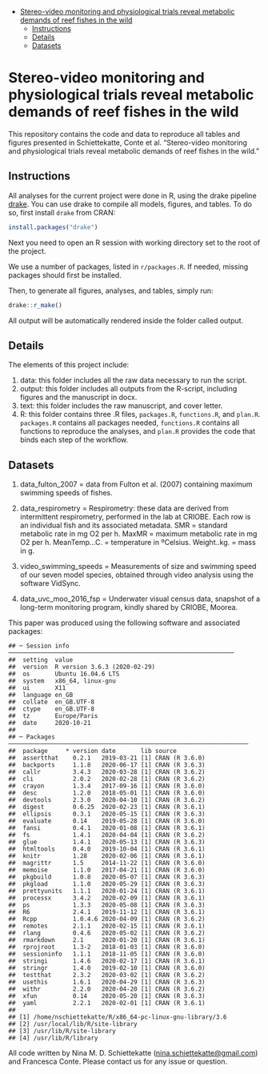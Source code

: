 -   [Stereo-video monitoring and physiological trials reveal metabolic
    demands of reef fishes in the
    wild](#stereo-video-monitoring-and-physiological-trials-reveal-metabolic-demands-of-reef-fishes-in-the-wild)
    -   [Instructions](#instructions)
    -   [Details](#details)
    -   [Datasets](#datasets)

Stereo-video monitoring and physiological trials reveal metabolic demands of reef fishes in the wild
====================================================================================================

This repository contains the code and data to reproduce all tables and
figures presented in Schiettekatte, Conte et al. “Stereo-video
monitoring and physiological trials reveal metabolic demands of reef
fishes in the wild.”

Instructions
------------

All analyses for the current project were done in R, using the drake
pipeline [drake](https://github.com/ropensci/drake). You can use drake
to compile all models, figures, and tables. To do so, first install
`drake` from CRAN:

``` r
install.packages("drake")
```

Next you need to open an R session with working directory set to the
root of the project.

We use a number of packages, listed in `r/packages.R`. If needed,
missing packages should first be installed.

Then, to generate all figures, analyses, and tables, simply run:

``` r
drake::r_make()
```

All output will be automatically rendered inside the folder called
output.

Details
-------

The elements of this project include:

1.  data: this folder includes all the raw data necessary to run the
    script.
2.  output: this folder includes all outputs from the R-script,
    including figures and the manuscript in docx.
3.  text: this folder includes the raw manuscript, and cover letter.
4.  R: this folder contains three .R files, `packages.R`, `functions.R`,
    and `plan.R`.  
    `packages.R` contains all packages needed, `functions.R` contains
    all functions to reproduce the analyses, and `plan.R` provides the
    code that binds each step of the workflow.

Datasets
--------

1.  data\_fulton\_2007 = data from Fulton et al. (2007) containing
    maximum swimming speeds of fishes.

2.  data\_respirometry = Respirometry: these data are derived from
    intermittent respirometry, performed in the lab at CRIOBE. Each row
    is an individual fish and its associated metadata. SMR = standard
    metabolic rate in mg O2 per h. MaxMR = maximum metabolic rate in mg
    O2 per h. MeanTemp…C. = temperature in ºCelsius. Weight..kg. = mass
    in g.

3.  video\_swimming\_speeds = Measurements of size and swimming speed of
    our seven model species, obtained through video analysis using the
    software VidSync.

4.  data\_uvc\_moo\_2016\_fsp = Underwater visual census data, snapshot
    of a long-term monitoring program, kindly shared by CRIOBE, Moorea.

This paper was produced using the following software and associated
packages:

    ## ─ Session info ───────────────────────────────────────────────────────────────
    ##  setting  value                       
    ##  version  R version 3.6.3 (2020-02-29)
    ##  os       Ubuntu 16.04.6 LTS          
    ##  system   x86_64, linux-gnu           
    ##  ui       X11                         
    ##  language en_GB                       
    ##  collate  en_GB.UTF-8                 
    ##  ctype    en_GB.UTF-8                 
    ##  tz       Europe/Paris                
    ##  date     2020-10-21                  
    ## 
    ## ─ Packages ───────────────────────────────────────────────────────────────────
    ##  package     * version date       lib source        
    ##  assertthat    0.2.1   2019-03-21 [1] CRAN (R 3.6.0)
    ##  backports     1.1.8   2020-06-17 [1] CRAN (R 3.6.3)
    ##  callr         3.4.3   2020-03-28 [1] CRAN (R 3.6.2)
    ##  cli           2.0.2   2020-02-28 [1] CRAN (R 3.6.2)
    ##  crayon        1.3.4   2017-09-16 [1] CRAN (R 3.6.0)
    ##  desc          1.2.0   2018-05-01 [1] CRAN (R 3.6.0)
    ##  devtools      2.3.0   2020-04-10 [1] CRAN (R 3.6.2)
    ##  digest        0.6.25  2020-02-23 [1] CRAN (R 3.6.1)
    ##  ellipsis      0.3.1   2020-05-15 [1] CRAN (R 3.6.3)
    ##  evaluate      0.14    2019-05-28 [1] CRAN (R 3.6.0)
    ##  fansi         0.4.1   2020-01-08 [1] CRAN (R 3.6.1)
    ##  fs            1.4.1   2020-04-04 [1] CRAN (R 3.6.2)
    ##  glue          1.4.1   2020-05-13 [1] CRAN (R 3.6.3)
    ##  htmltools     0.4.0   2019-10-04 [1] CRAN (R 3.6.1)
    ##  knitr         1.28    2020-02-06 [1] CRAN (R 3.6.1)
    ##  magrittr      1.5     2014-11-22 [1] CRAN (R 3.6.0)
    ##  memoise       1.1.0   2017-04-21 [1] CRAN (R 3.6.0)
    ##  pkgbuild      1.0.8   2020-05-07 [1] CRAN (R 3.6.3)
    ##  pkgload       1.1.0   2020-05-29 [1] CRAN (R 3.6.3)
    ##  prettyunits   1.1.1   2020-01-24 [1] CRAN (R 3.6.1)
    ##  processx      3.4.2   2020-02-09 [1] CRAN (R 3.6.1)
    ##  ps            1.3.3   2020-05-08 [1] CRAN (R 3.6.3)
    ##  R6            2.4.1   2019-11-12 [1] CRAN (R 3.6.1)
    ##  Rcpp          1.0.4.6 2020-04-09 [1] CRAN (R 3.6.2)
    ##  remotes       2.1.1   2020-02-15 [1] CRAN (R 3.6.1)
    ##  rlang         0.4.6   2020-05-02 [1] CRAN (R 3.6.2)
    ##  rmarkdown     2.1     2020-01-20 [1] CRAN (R 3.6.1)
    ##  rprojroot     1.3-2   2018-01-03 [1] CRAN (R 3.6.0)
    ##  sessioninfo   1.1.1   2018-11-05 [1] CRAN (R 3.6.0)
    ##  stringi       1.4.6   2020-02-17 [1] CRAN (R 3.6.1)
    ##  stringr       1.4.0   2019-02-10 [1] CRAN (R 3.6.0)
    ##  testthat      2.3.2   2020-03-02 [1] CRAN (R 3.6.2)
    ##  usethis       1.6.1   2020-04-29 [1] CRAN (R 3.6.3)
    ##  withr         2.2.0   2020-04-20 [1] CRAN (R 3.6.2)
    ##  xfun          0.14    2020-05-20 [1] CRAN (R 3.6.3)
    ##  yaml          2.2.1   2020-02-01 [1] CRAN (R 3.6.1)
    ## 
    ## [1] /home/nschiettekatte/R/x86_64-pc-linux-gnu-library/3.6
    ## [2] /usr/local/lib/R/site-library
    ## [3] /usr/lib/R/site-library
    ## [4] /usr/lib/R/library

All code written by Nina M. D. Schiettekatte
(<nina.schiettekatte@gmail.com>) and Francesca Conte. Please contact us
for any issue or question.
